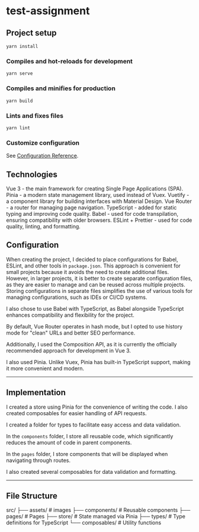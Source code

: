 # test-assignment

## Project setup
```
yarn install
```

### Compiles and hot-reloads for development
```
yarn serve
```

### Compiles and minifies for production
```
yarn build
```

### Lints and fixes files
```
yarn lint
```

### Customize configuration
See [Configuration Reference](https://cli.vuejs.org/config/).



## Technologies
Vue 3 - the main framework for creating Single Page Applications (SPA).
Pinia - a modern state management library, used instead of Vuex.
Vuetify - a component library for building interfaces with Material Design.
Vue Router - a router for managing page navigation.
TypeScript - added for static typing and improving code quality.
Babel - used for code transpilation, ensuring compatibility with older browsers.
ESLint + Prettier - used for code quality, linting, and formatting.

## Configuration

<!-- This section explains the choices made for configuring the project, including tooling and libraries. -->

When creating the project, I decided to place configurations for Babel, ESLint, and other tools in `package.json`. This approach is convenient for small projects because it avoids the need to create additional files. However, in larger projects, it is better to create separate configuration files, as they are easier to manage and can be reused across multiple projects. Storing configurations in separate files simplifies the use of various tools for managing configurations, such as IDEs or CI/CD systems.

I also chose to use Babel with TypeScript, as Babel alongside TypeScript enhances compatibility and flexibility for the project.

By default, Vue Router operates in hash mode, but I opted to use history mode for "clean" URLs and better SEO performance.

Additionally, I used the Composition API, as it is currently the officially recommended approach for development in Vue 3.

I also used Pinia. Unlike Vuex, Pinia has built-in TypeScript support, making it more convenient and modern.

---

## Implementation

<!-- This section explains the structure and how the application was implemented, including use of composables, store management, and file organization. -->

I created a store using Pinia for the convenience of writing the code. I also created composables for easier handling of API requests.

I created a folder for types to facilitate easy access and data validation.

In the `components` folder, I store all reusable code, which significantly reduces the amount of code in parent components.

In the `pages` folder, I store components that will be displayed when navigating through routes.

I also created several composables for data validation and formatting.

---

## File Structure

<!-- If applicable, explain the file structure of the project to provide additional clarity on organization. -->
src/
├── assets/          # images
├── components/      # Reusable components
├── pages/           # Pages
├── store/           # State managed via Pinia
├── types/           # Type definitions for TypeScript
└── composables/     # Utility functions


